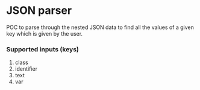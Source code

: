 # JSON parser
POC to parse through the nested JSON data to find all the values of a given key which is given by the user.

### Supported inputs (keys)
1) class
2) identifier
3) text
4) var